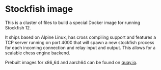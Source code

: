 # Stockfish image

This is a cluster of files to build a special Docker image for running Stockfish 12.

It ships based on Alpine Linux, has cross compiling support and features a TCP server running on port 4000 that will spawn a new stockfish process for each incoming connection and relay input and output. This allows for a scalable chess engine backend.

Prebuilt images for x86_64 and aarch64 can be found on [quay.io](https://quay.io/repository/gelbpunkt/stockfish).